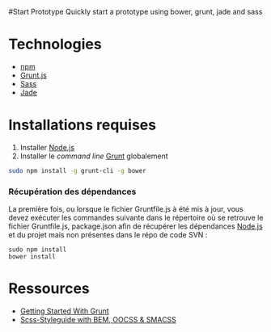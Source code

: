 #Start Prototype
Quickly start a prototype using bower, grunt, jade and sass

# Technologies
- [npm][4]
- [Grunt.js][3]
- [Sass][2]
- [Jade][5]

# Installations requises

1. Installer [Node.js][11]
2. Installer le _command line_ [Grunt][3] globalement
```sh
sudo npm install -g grunt-cli -g bower
```
### Récupération des dépendances
La première fois, ou lorsque le fichier Gruntfile.js à été mis à jour, vous devez exécuter les commandes suivante dans le répertoire où se retrouve le fichier Gruntfile.js, package.json afin de récupérer les dépendances [Node.js][11] et du projet mais non présentes dans le répo de code SVN :

```
sudo npm install
bower install
```

# Ressources
- [Getting Started With Grunt][1]
- [Scss-Styleguide with BEM, OOCSS & SMACSS][15]

[1]:https://medium.com/@verpixelt/get-started-with-grunt-76d29dc25b01
[2]:http://sass-lang.com
[3]:http://gruntjs.com
[4]:https://www.npmjs.com
[5]:http://jade-lang.com/
[6]:http://www.sublimetext.com/3
[7]:https://packagecontrol.io
[8]:https://packagecontrol.io/packages/Terminal
[9]:https://eclipse.org/downloads/packages/eclipse-ide-java-ee-developers/junosr2
[10]:http://www.aptana.com
[11]:http:https://nodejs.org/download/
[15]:http://geek-rocket.de/frontend-development/scss-styleguide-with-bem-oocss-smacss/
